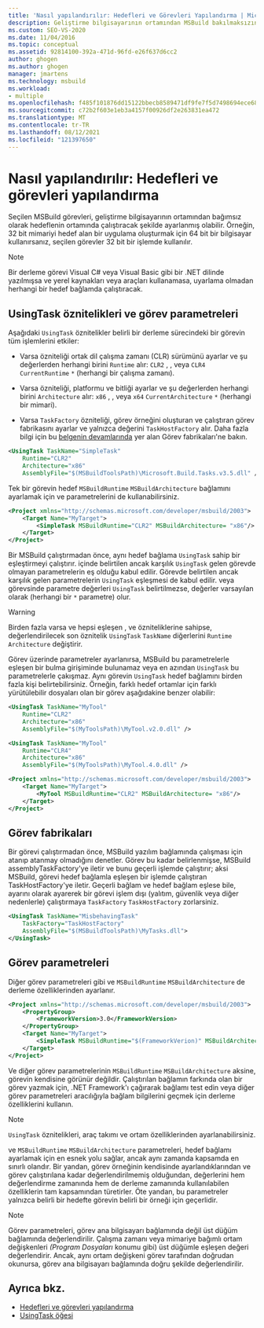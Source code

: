 ```yaml
---
title: 'Nasıl yapılandırılır: Hedefleri ve Görevleri Yapılandırma | Microsoft Docs'
description: Geliştirme bilgisayarının ortamından MSBuild bakılmaksızın, seçilen görev ve görevleri hedeflenin ortamında çalıştıracak şekilde ayarlamayı öğrenin.
ms.custom: SEO-VS-2020
ms.date: 11/04/2016
ms.topic: conceptual
ms.assetid: 92814100-392a-471d-96fd-e26f637d6cc2
author: ghogen
ms.author: ghogen
manager: jmartens
ms.technology: msbuild
ms.workload:
- multiple
ms.openlocfilehash: f485f101876dd15122bbecb8589471df9fe7f5d7498694ece68858453dc0e864
ms.sourcegitcommit: c72b2f603e1eb3a4157f00926df2e263831ea472
ms.translationtype: MT
ms.contentlocale: tr-TR
ms.lasthandoff: 08/12/2021
ms.locfileid: "121397650"
---
```

# <a name="how-to-configure-targets-and-tasks"></a>Nasıl yapılandırılır: Hedefleri ve görevleri yapılandırma

Seçilen MSBuild görevleri, geliştirme bilgisayarının ortamından bağımsız olarak hedeflenin ortamında çalıştıracak şekilde ayarlanmış olabilir. Örneğin, 32 bit mimariyi hedef alan bir uygulama oluşturmak için 64 bit bir bilgisayar kullanırsanız, seçilen görevler 32 bit bir işlemde kullanılır.

> [!NOTE]
> Bir derleme görevi Visual C# veya Visual Basic gibi bir .NET dilinde yazılmışsa ve yerel kaynakları veya araçları kullanamasa, uyarlama olmadan herhangi bir hedef bağlamda çalıştıracak.

## <a name="usingtask-attributes-and-task-parameters"></a>UsingTask öznitelikleri ve görev parametreleri

Aşağıdaki `UsingTask` öznitelikler belirli bir derleme sürecindeki bir görevin tüm işlemlerini etkiler:

- Varsa özniteliği ortak dil çalışma zamanı (CLR) sürümünü ayarlar ve şu değerlerden herhangi birini `Runtime` alır: `CLR2` , , veya `CLR4` `CurrentRuntime` `*` (herhangi bir çalışma zamanı).

- Varsa özniteliği, platformu ve bitliği ayarlar ve şu değerlerden herhangi birini `Architecture` alır: `x86` , , veya `x64` `CurrentArchitecture` `*` (herhangi bir mimari).

- Varsa `TaskFactory` özniteliği, görev örneğini oluşturan ve çalıştıran görev fabrikasını ayarlar ve yalnızca değerini `TaskHostFactory` alır. Daha fazla bilgi için bu [belgenin devamlarında](#task-factories) yer alan Görev fabrikaları'ne bakın.

```xml
<UsingTask TaskName="SimpleTask"
    Runtime="CLR2"
    Architecture="x86"
    AssemblyFile="$(MSBuildToolsPath)\Microsoft.Build.Tasks.v3.5.dll" />
```

Tek bir görevin hedef `MSBuildRuntime` `MSBuildArchitecture` bağlamını ayarlamak için ve parametrelerini de kullanabilirsiniz.

```xml
<Project xmlns="http://schemas.microsoft.com/developer/msbuild/2003">
    <Target Name="MyTarget">
        <SimpleTask MSBuildRuntime="CLR2" MSBuildArchitecture= "x86"/>
    </Target>
</Project>
```

Bir MSBuild çalıştırmadan önce, aynı hedef bağlama `UsingTask` sahip bir eşleştirmeyi çalıştırır. içinde belirtilen ancak karşılık `UsingTask` gelen görevde olmayan parametrelerin eş olduğu kabul edilir. Görevde belirtilen ancak karşılık gelen parametrelerin `UsingTask` eşleşmesi de kabul edilir. veya görevsinde parametre değerleri `UsingTask` belirtilmezse, değerler varsayılan olarak (herhangi bir `*` parametre) olur.

> [!WARNING]
> Birden fazla varsa ve hepsi eşleşen , ve özniteliklerine sahipse, değerlendirilecek son öznitelik `UsingTask` `TaskName` diğerlerini `Runtime` `Architecture` değiştirir.

 Görev üzerinde parametreler ayarlanırsa, MSBuild bu parametrelerle eşleşen bir bulma girişiminde bulunamaz veya en azından `UsingTask` bu parametrelerle çakışmaz. Aynı görevin `UsingTask` hedef bağlamını birden fazla kişi belirtebilirsiniz. Örneğin, farklı hedef ortamlar için farklı yürütülebilir dosyaları olan bir görev aşağıdakine benzer olabilir:

```xml
<UsingTask TaskName="MyTool"
    Runtime="CLR2"
    Architecture="x86"
    AssemblyFile="$(MyToolsPath)\MyTool.v2.0.dll" />

<UsingTask TaskName="MyTool"
    Runtime="CLR4"
    Architecture="x86"
    AssemblyFile="$(MyToolsPath)\MyTool.4.0.dll" />

<Project xmlns="http://schemas.microsoft.com/developer/msbuild/2003">
    <Target Name="MyTarget">
        <MyTool MSBuildRuntime="CLR2" MSBuildArchitecture= "x86"/>
    </Target>
</Project>

```

## <a name="task-factories"></a>Görev fabrikaları

Bir görevi çalıştırmadan önce, MSBuild yazılım bağlamında çalışması için atanıp atanmay olmadığını denetler. Görev bu kadar belirlenmişse, MSBuild assemblyTaskFactory'ye iletir ve bunu geçerli işlemde çalıştırır; aksi MSBuild, görevi hedef bağlamla eşleşen bir işlemde çalıştıran TaskHostFactory'ye iletir. Geçerli bağlam ve hedef bağlam eşlese bile, ayarını olarak ayarerek bir görevi işlem dışı (yalıtım, güvenlik veya diğer nedenlerle) çalıştırmaya `TaskFactory` `TaskHostFactory` zorlarsiniz.

```xml
<UsingTask TaskName="MisbehavingTask"
    TaskFactory="TaskHostFactory"
    AssemblyFile="$(MSBuildToolsPath)\MyTasks.dll">
</UsingTask>
```

## <a name="phantom-task-parameters"></a>Görev parametreleri

Diğer görev parametreleri gibi ve `MSBuildRuntime` `MSBuildArchitecture` de derleme özelliklerinden ayarlanır.

```xml
<Project xmlns="http://schemas.microsoft.com/developer/msbuild/2003">
    <PropertyGroup>
        <FrameworkVersion>3.0</FrameworkVersion>
    </PropertyGroup>
    <Target Name="MyTarget">
        <SimpleTask MSBuildRuntime="$(FrameworkVerion)" MSBuildArchitecture= "x86"/>
    </Target>
</Project>
```

Ve diğer görev parametrelerinin `MSBuildRuntime` `MSBuildArchitecture` aksine, görevin kendisine görünür değildir. Çalıştırılan bağlamın farkında olan bir görev yazmak için, .NET Framework'ı çağırarak bağlamı test edin veya diğer görev parametreleri aracılığıyla bağlam bilgilerini geçmek için derleme özelliklerini kullanın.

> [!NOTE]
> `UsingTask` öznitelikleri, araç takımı ve ortam özelliklerinden ayarlanabilirsiniz.

ve `MSBuildRuntime` `MSBuildArchitecture` parametreleri, hedef bağlamı ayarlamak için en esnek yolu sağlar, ancak aynı zamanda kapsamda en sınırlı olandır. Bir yandan, görev örneğinin kendisinde ayarlandıklarından ve görev çalıştırılana kadar değerlendirilmemiş olduğundan, değerlerini hem değerlendirme zamanında hem de derleme zamanında kullanılabilen özelliklerin tam kapsamından türetirler. Öte yandan, bu parametreler yalnızca belirli bir hedefte görevin belirli bir örneği için geçerlidir.

> [!NOTE]
> Görev parametreleri, görev ana bilgisayarı bağlamında değil üst düğüm bağlamında değerlendirilir. Çalışma zamanı veya mimariye bağımlı ortam değişkenleri *(Program Dosyaları* konumu gibi) üst düğümle eşleşen değeri değerlendirir. Ancak, aynı ortam değişkeni görev tarafından doğrudan okunursa, görev ana bilgisayarı bağlamında doğru şekilde değerlendirilir.

## <a name="see-also"></a>Ayrıca bkz.

- [Hedefleri ve görevleri yapılandırma](../msbuild/configuring-targets-and-tasks.md)
- [UsingTask öğesi](../msbuild/usingtask-element-msbuild.md)
